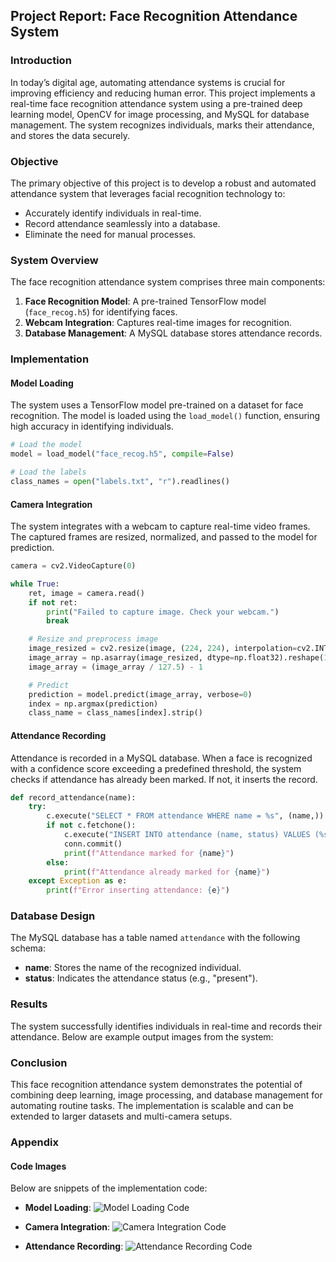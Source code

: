 ## Project Report: Face Recognition Attendance System

### Introduction
In today’s digital age, automating attendance systems is crucial for improving efficiency and reducing human error. This project implements a real-time face recognition attendance system using a pre-trained deep learning model, OpenCV for image processing, and MySQL for database management. The system recognizes individuals, marks their attendance, and stores the data securely.

### Objective
The primary objective of this project is to develop a robust and automated attendance system that leverages facial recognition technology to:
- Accurately identify individuals in real-time.
- Record attendance seamlessly into a database.
- Eliminate the need for manual processes.

### System Overview
The face recognition attendance system comprises three main components:
1. **Face Recognition Model**: A pre-trained TensorFlow model (`face_recog.h5`) for identifying faces.
2. **Webcam Integration**: Captures real-time images for recognition.
3. **Database Management**: A MySQL database stores attendance records.

### Implementation

#### Model Loading
The system uses a TensorFlow model pre-trained on a dataset for face recognition. The model is loaded using the `load_model()` function, ensuring high accuracy in identifying individuals.

```python
# Load the model
model = load_model("face_recog.h5", compile=False)

# Load the labels
class_names = open("labels.txt", "r").readlines()
```

#### Camera Integration
The system integrates with a webcam to capture real-time video frames. The captured frames are resized, normalized, and passed to the model for prediction.

```python
camera = cv2.VideoCapture(0)

while True:
    ret, image = camera.read()
    if not ret:
        print("Failed to capture image. Check your webcam.")
        break

    # Resize and preprocess image
    image_resized = cv2.resize(image, (224, 224), interpolation=cv2.INTER_AREA)
    image_array = np.asarray(image_resized, dtype=np.float32).reshape(1, 224, 224, 3)
    image_array = (image_array / 127.5) - 1

    # Predict
    prediction = model.predict(image_array, verbose=0)
    index = np.argmax(prediction)
    class_name = class_names[index].strip()
```

#### Attendance Recording
Attendance is recorded in a MySQL database. When a face is recognized with a confidence score exceeding a predefined threshold, the system checks if attendance has already been marked. If not, it inserts the record.

```python
def record_attendance(name):
    try:
        c.execute("SELECT * FROM attendance WHERE name = %s", (name,))
        if not c.fetchone():
            c.execute("INSERT INTO attendance (name, status) VALUES (%s, %s)", (name, 'present'))
            conn.commit()
            print(f"Attendance marked for {name}")
        else:
            print(f"Attendance already marked for {name}")
    except Exception as e:
        print(f"Error inserting attendance: {e}")
```

### Database Design
The MySQL database has a table named `attendance` with the following schema:
- **name**: Stores the name of the recognized individual.
- **status**: Indicates the attendance status (e.g., "present").

### Results
The system successfully identifies individuals in real-time and records their attendance. Below are example output images from the system:


### Conclusion
This face recognition attendance system demonstrates the potential of combining deep learning, image processing, and database management for automating routine tasks. The implementation is scalable and can be extended to larger datasets and multi-camera setups.

### Appendix
#### Code Images
Below are snippets of the implementation code:

- **Model Loading**:
![Model Loading Code](path/to/model_loading_image.png)

- **Camera Integration**:
![Camera Integration Code](path/to/camera_integration_image.png)

- **Attendance Recording**:
![Attendance Recording Code](path/to/attendance_recording_image.png)
